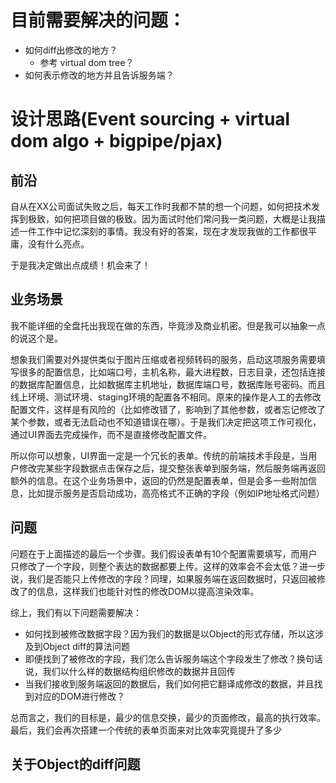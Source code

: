 # 目前需要解决的问题：

- 如何diff出修改的地方？
	- 参考 virtual dom tree？
- 如何表示修改的地方并且告诉服务端？

# 设计思路(Event sourcing + virtual dom algo + bigpipe/pjax)

## 前沿

自从在XX公司面试失败之后，每天工作时我都不禁的想一个问题，如何把技术发挥到极致，如何把项目做的极致。因为面试时他们常问我一类问题，大概是让我描述一件工作中记忆深刻的事情。我没有好的答案，现在才发现我做的工作都很平庸，没有什么亮点。

于是我决定做出点成绩！机会来了！

## 业务场景

我不能详细的全盘托出我现在做的东西，毕竟涉及商业机密。但是我可以抽象一点的说这个是。

想象我们需要对外提供类似于图片压缩或者视频转码的服务，启动这项服务需要填写很多的配置信息，比如端口号，主机名称，最大进程数，日志目录，还包括连接的数据库配置信息，比如数据库主机地址，数据库端口号，数据库账号密码。而且线上环境、测试环境、staging环境的配置各不相同。原来的操作是人工的去修改配置文件，这样是有风险的（比如修改错了，影响到了其他参数，或者忘记修改了某个参数，或者无法启动也不知道错误在哪）。于是我们决定把这项工作可视化，通过UI界面去完成操作，而不是直接修改配置文件。

所以你可以想象，UI界面一定是一个冗长的表单。传统的前端技术手段是，当用户修改完某些字段数据点击保存之后，提交整张表单到服务端，然后服务端再返回额外的信息。在这个业务场景中，返回的仍然是配置表单，但是会多一些附加信息，比如提示服务是否启动成功，高亮格式不正确的字段（例如IP地址格式问题）

## 问题

问题在于上面描述的最后一个步骤。我们假设表单有10个配置需要填写，而用户只修改了一个字段，则整个表达的数据都要上传。这样的效率会不会太低？进一步说，我们是否能只上传修改的字段？同理，如果服务端在返回数据时，只返回被修改了的信息，这样我们也能针对性的修改DOM以提高渲染效率。

综上，我们有以下问题需要解决：

- 如何找到被修改数据字段？因为我们的数据是以Object的形式存储，所以这涉及到Object diff的算法问题
- 即便找到了被修改的字段，我们怎么告诉服务端这个字段发生了修改？换句话说，我们以什么样的数据结构组织修改的数据并且回传
- 当我们接收到服务端返回的数据后，我们如何把它翻译成修改的数据，并且找到对应的DOM进行修改？

总而言之，我们的目标是，最少的信息交换，最少的页面修改，最高的执行效率。最后，我们会再次搭建一个传统的表单页面来对比效率究竟提升了多少

## 关于Object的diff问题

